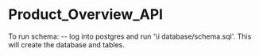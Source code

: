 # Product_Overview_API

To run schema: 
-- log into postgres and run '\i database/schema.sql'. This will create the database and tables.